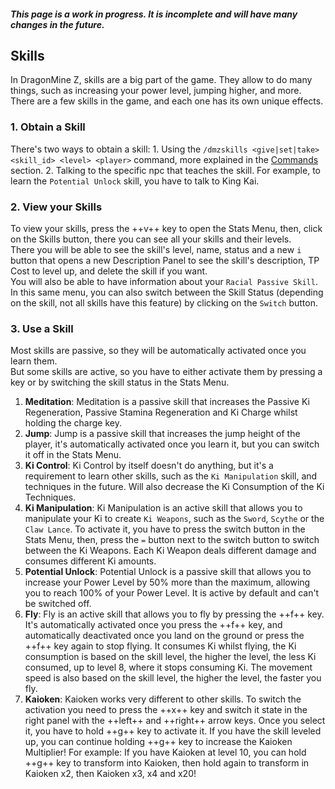 ##### **This page is a work in progress. It is incomplete and will have many changes in the future.**

## **Skills**
In DragonMine Z, skills are a big part of the game. They allow to do many things, such as increasing your power level, jumping higher, and more. There are a few skills in the game, and each one has its own unique effects.

### 1. **Obtain a Skill**
There's two ways to obtain a skill:
    1. Using the `/dmzskills <give|set|take> <skill_id> <level> <player>` command, more explained in the [Commands](servers/commands.md) section.
    2. Talking to the specific npc that teaches the skill. For example, to learn the `Potential Unlock` skill, you have to talk to King Kai.

### 2. **View your Skills**
To view your skills, press the ++v++ key to open the Stats Menu, then, click on the Skills button, there you can see all your skills and their levels.  
There you will be able to see the skill's level, name, status and a new `i` button that opens a new Description Panel to see the skill's description, TP Cost to level up, and delete the skill if you want.  
You will also be able to have information about your `Racial Passive Skill`.  
In this same menu, you can also switch between the Skill Status (depending on the skill, not all skills have this feature) by clicking on the `Switch` button.

### 3. **Use a Skill**
Most skills are passive, so they will be automatically activated once you learn them.  
But some skills are active, so you have to either activate them by pressing a key or by switching the skill status in the Stats Menu.

1. **Meditation**: Meditation is a passive skill that increases the Passive Ki Regeneration, Passive Stamina Regeneration and Ki Charge whilst holding the charge key.  
2. **Jump**: Jump is a passive skill that increases the jump height of the player, it's automatically activated once you learn it, but you can switch it off in the Stats Menu.  
3. **Ki Control**: Ki Control by itself doesn't do anything, but it's a requirement to learn other skills, such as the `Ki Manipulation` skill, and techniques in the future. Will also decrease the Ki Consumption of the Ki Techniques.  
4. **Ki Manipulation**: Ki Manipulation is an active skill that allows you to manipulate your Ki to create `Ki Weapons`, such as the `Sword`, `Scythe` or the `Claw Lance`. To activate it, you have to press the switch button in the Stats Menu, then, press the `=` button next to the switch button to switch between the Ki Weapons. Each Ki Weapon deals different damage and consumes different Ki amounts.  
5. **Potential Unlock**: Potential Unlock is a passive skill that allows you to increase your Power Level by 50% more than the maximum, allowing you to reach 100% of your Power Level. It is active by default and can't be switched off.  
6. **Fly**: Fly is an active skill that allows you to fly by pressing the ++f++ key. It's automatically activated once you press the ++f++ key, and automatically deactivated once you land on the ground or press the ++f++ key again to stop flying. It consumes Ki whilst flying, the Ki consumption is based on the skill level, the higher the level, the less Ki consumed, up to level 8, where it stops consuming Ki. The movement speed is also based on the skill level, the higher the level, the faster you fly.  
7. **Kaioken**: Kaioken works very different to other skills. To switch the activation you need to press the ++x++ key and switch it state in the right panel with the ++left++ and ++right++ arrow keys. Once you select it, you have to hold ++g++ key to activate it. If you have the skill leveled up, you can continue holding ++g++ key to increase the Kaioken Multiplier! For example: If you have Kaioken at level 10, you can hold ++g++ key to transform into Kaioken, then hold again to transform in Kaioken x2, then Kaioken x3, x4 and x20!
